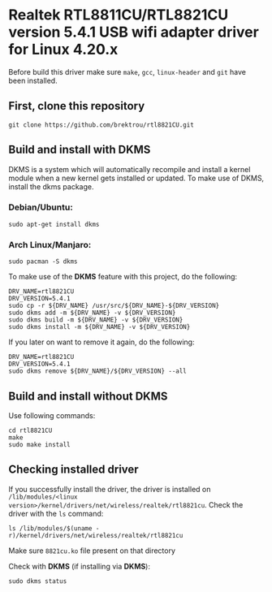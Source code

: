 # Realtek RTL8811CU/RTL8821CU version 5.4.1 USB wifi adapter driver for Linux 4.20.x

Before build this driver make sure `make`, `gcc`, `linux-header` and `git` have been installed.

## First, clone this repository
```
git clone https://github.com/brektrou/rtl8821CU.git
```
## Build and install with DKMS

DKMS is a system which will automatically recompile and install a kernel module when a new kernel gets installed or updated. To make use of DKMS, install the dkms package.

### Debian/Ubuntu:
```
sudo apt-get install dkms
```
### Arch Linux/Manjaro:
```
sudo pacman -S dkms
```
To make use of the **DKMS** feature with this project, do the following:
```
DRV_NAME=rtl8821CU
DRV_VERSION=5.4.1
sudo cp -r ${DRV_NAME} /usr/src/${DRV_NAME}-${DRV_VERSION}
sudo dkms add -m ${DRV_NAME} -v ${DRV_VERSION}
sudo dkms build -m ${DRV_NAME} -v ${DRV_VERSION}
sudo dkms install -m ${DRV_NAME} -v ${DRV_VERSION}
```
If you later on want to remove it again, do the following:
```
DRV_NAME=rtl8821CU
DRV_VERSION=5.4.1
sudo dkms remove ${DRV_NAME}/${DRV_VERSION} --all
```
## Build and install without DKMS
Use following commands:
```
cd rtl8821CU
make
sudo make install
```
## Checking installed driver
If you successfully install the driver, the driver is installed on `/lib/modules/<linux version>/kernel/drivers/net/wireless/realtek/rtl8821cu`. Check the driver with the `ls` command:
```
ls /lib/modules/$(uname -r)/kernel/drivers/net/wireless/realtek/rtl8821cu
```
Make sure `8821cu.ko` file present on that directory

Check with **DKMS** (if installing via **DKMS**):

``
sudo dkms status
``
